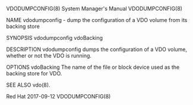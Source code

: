 VDODUMPCONFIG(8)                                                                           System Manager's Manual                                                                           VDODUMPCONFIG(8)



NAME
       vdodumpconfig - dump the configuration of a VDO volume from its backing store

SYNOPSIS
       vdodumpconfig vdoBacking

DESCRIPTION
       vdodumpconfig dumps the configuration of a VDO volume, whether or not the VDO is running.

OPTIONS
       vdoBacking
              The name of the file or block device used as the backing store for VDO.

SEE ALSO
       vdo(8).



Red Hat                                                                                           2017-09-12                                                                                 VDODUMPCONFIG(8)
